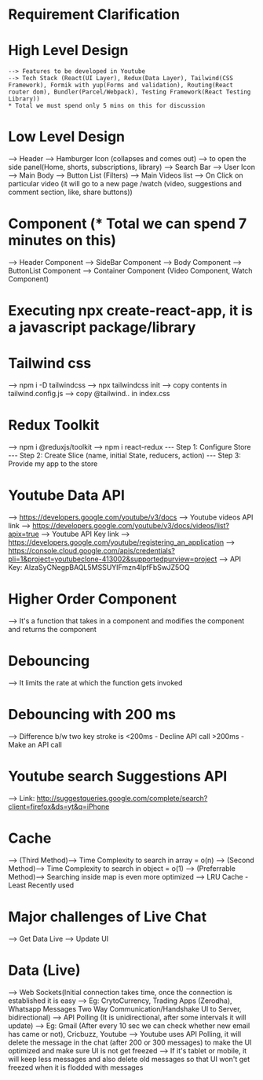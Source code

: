 # Requirement Clarification

# High Level Design

    --> Features to be developed in Youtube
    --> Tech Stack (React(UI Layer), Redux(Data Layer), Tailwind(CSS Framework), Formik with yup(Forms and validation), Routing(React router dom), Bundler(Parcel/Webpack), Testing Framework(React Testing Library))
    * Total we must spend only 5 mins on this for discussion

# Low Level Design
   --> Header 
         --> Hamburger Icon (collapses and comes out) --> to open the side panel(Home, shorts, subscriptions, library)
         --> Search Bar
         --> User Icon
   --> Main Body
        --> Button List (Filters)
        --> Main Videos list
        --> On Click on particular video (it will go to a new page /watch (video, suggestions and comment section, like, share buttons))

# Component (* Total we can spend 7 minutes on this)
   --> Header Component
   --> SideBar Component
   --> Body Component
   --> ButtonList Component
   --> Container Component (Video Component, Watch Component)
   
# Executing npx create-react-app, it is a javascript package/library

# Tailwind css 
   --> npm i -D tailwindcss
   --> npx tailwindcss init
   --> copy contents in tailwind.config.js
   --> copy @tailwind.. in index.css

# Redux Toolkit
  --> npm i @reduxjs/toolkit
  --> npm i react-redux
      --- Step 1: Configure Store
      --- Step 2: Create Slice (name, initial State, reducers, action)
      --- Step 3: Provide my app to the store

# Youtube Data API 
  --> https://developers.google.com/youtube/v3/docs
  --> Youtube videos API link --> https://developers.google.com/youtube/v3/docs/videos/list?apix=true
  --> Youtube API Key link --> https://developers.google.com/youtube/registering_an_application
  --> https://console.cloud.google.com/apis/credentials?pli=1&project=youtubeclone-413002&supportedpurview=project
  --> API Key: AIzaSyCNegpBAQL5MSSUYIFmzn4IpfFbSwJZ5OQ

# Higher Order Component
  --> It's a function that takes in a component and modifies the component and returns the component

# Debouncing
  --> It limits the rate at which the function gets invoked
  # Debouncing with 200 ms
   --> Difference b/w two key stroke is 
          <200ms - Decline API call
          >200ms - Make an API call

# Youtube search Suggestions API
  --> Link: http://suggestqueries.google.com/complete/search?client=firefox&ds=yt&q=iPhone

# Cache
  --> (Third Method)--> Time Complexity to search in array  = o(n)
  --> (Second Method)--> Time Complexity to search in object = o(1)
  --> (Preferrable Method)--> Searching inside map is even more optimized 
  --> LRU Cache - Least Recently used
  
# Major challenges of Live Chat
  --> Get Data Live
  --> Update UI

# Data (Live)
  --> Web Sockets(Initial connection takes time, once the connection is established it is easy
      --> Eg: CrytoCurrency, Trading Apps (Zerodha), Whatsapp Messages
  Two Way Communication/Handshake UI to Server, bidirectional)
  --> API Polling (It is unidirectional, after some intervals it will update)
      --> Eg: Gmail (After every 10 sec we can check whether new email has came or not), Cricbuzz, Youtube
  --> Youtube uses API Polling, it will delete the message in the chat (after 200 or 300 messages) to make the UI optimized and make sure UI is not get freezed
  --> If it's tablet or mobile, it will keep less messages and also delete old messages so that UI won't get freezed when it is flodded with messages